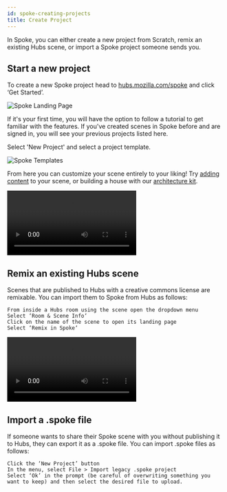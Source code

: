 ```yaml
---
id: spoke-creating-projects
title: Create Project
---
```

In Spoke, you can either create a new project from Scratch, remix an existing Hubs scene, or import a Spoke project someone sends you. 

## Start a new project

To create a new Spoke project head to [hubs.mozilla.com/spoke](hubs.mozilla.com/spoke) and click ‘Get Started’.

![Spoke Landing Page](img/spoke-landing-page.png)

If it's your first time, you will have the option to follow a tutorial to get familiar with the features. If you've created scenes in Spoke before and are signed in, you will see your previous projects listed here. 

Select 'New Project' and select a project template.

![Spoke Templates](img/spoke-template.png)

 From here you can customize your scene entirely to your liking! Try [adding content](./spoke-adding-scene-content.md) to your scene, or building a house with our [architecture kit](./spoke-architecture-kit.md).

 <video controls>
  <source src="img/spoke-rock-kit.mp4" type="video/mp4">
  <img src="img/spoke-interface.png" alt="Screenshot of the Spoke Interface">
  Your browser does not support HTML5 video.
</video>


## Remix an existing Hubs scene

Scenes that are published to Hubs with a creative commons license are remixable. You can import them to Spoke from Hubs as follows:
     
    From inside a Hubs room using the scene open the dropdown menu
    Select ‘Room & Scene Info‘
    Click on the name of the scene to open its landing page
    Select ‘Remix in Spoke‘

 <video controls>
  <source src="img/hubs-scene-remix.mp4" type="video/mp4">
  <img src="img/spoke-scene-remixing.png" alt="Screenshot of the scene remixing screen">
  Your browser does not support HTML5 video.
</video>

##  Import a .spoke file

If someone wants to share their Spoke scene with you without publishing it to Hubs, they can export it as a .spoke file. You can import .spoke files as follows:

    Click the ‘New Project’ button
    In the menu, select File > Import legacy .spoke project
    Select ‘Ok’ in the prompt (be careful of overwriting something you want to keep) and then select the desired file to upload.

    